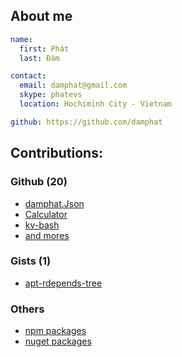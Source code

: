 ## About me
```yaml
name:
  first: Phát
  last: Đàm

contact:
  email: damphat@gmail.com
  skype: phatevs
  location: Hochiminh City - Vietnam

github: https://github.com/damphat
```

## Contributions:
### Github (20)
- [damphat.Json](https://github.com/damphat/damphat.Json)
- [Calculator](https://github.com/damphat/Calculator)
- [kv-bash](https://github.com/damphat/kv-bash)
- [and mores](https://github.com/damphat)

### Gists (1)
- [apt-rdepends-tree](https://gist.github.com/damphat/6214499)

### Others
- [npm packages](https://www.npmjs.com/~damphat)
- [nuget packages](https://www.nuget.org/profiles/damphat)